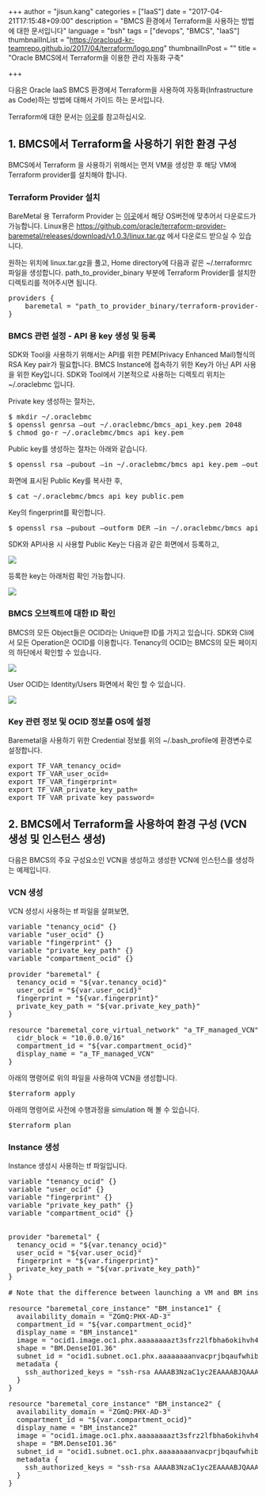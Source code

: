 +++
author = "jisun.kang"
categories = ["IaaS"]
date = "2017-04-21T17:15:48+09:00"
description = "BMCS 환경에서 Terraform을 사용하는 방법에 대한 문서입니다"
language = "bsh"
tags = ["devops", "BMCS", "IaaS"]
thumbnailInList = "https://oracloud-kr-teamrepo.github.io/2017/04/terraform/logo.png"
thumbnailInPost = ""
title = "Oracle BMCS에서 Terraform을 이용한 관리 자동화 구축"

+++

다음은 Oracle IaaS BMCS 환경에서 Terraform을 사용하여 자동화(Infrastructure as Code)하는 방법에 대해서 가이드 하는 문서입니다.

Terraform에 대한 문서는 <a href="/post/terraform/">이곳</a>를 참고하십시오.

## 1. BMCS에서 Terraform을 사용하기 위한 환경 구성

BMCS에서 Terraform 을 사용하기 위해서는 먼저 VM을 생성한 후 해당 VM에 Terraform provider를 설치해야 합니다.

### Terraform Provider 설치

BareMetal 용 Terraform Provider 는 <a href="https://github.com/oracle/terraform-provider-baremetal/releases">이곳</a>에서 해당 OS버전에 맞추어서 다운로드가 가능합니다. Linux용은
https://github.com/oracle/terraform-provider-baremetal/releases/download/v1.0.3/linux.tar.gz 에서 다운로드 받으실 수 있습니다.

원하는 위치에 linux.tar.gz을 풀고, Home directory에 다음과 같은 ~/.terraformrc 파일을 생성합니다. path_to_provider_binary 부분에 Terraform Provider를 설치한 디렉토리를 적어주시면 됩니다.

<pre class="prettyprint">
providers {
	baremetal = "path_to_provider_binary/terraform-provider-baremetal"
}
</pre>

### BMCS 관련 설정 - API 용 key 생성 및 등록

SDK와 Tool을 사용하기 위해서는 API를 위한 PEM(Privacy Enhanced Mail)형식의 RSA Key pair가 필요합니다. BMCS Instance에 접속하기 위한 Key가 아닌 API 사용을 위한 Key입니다. SDK와 Tool에서 기본적으로 사용하는 디렉토리 위치는 ~/.oraclebmc 입니다.

Private key 생성하는 절차는,
<pre class="prettyprint">
$ mkdir ~/.oraclebmc
$ openssl genrsa –out ~/.oraclebmc/bmcs_api_key.pem 2048
$ chmod go-r ~/.oraclebmc/bmcs_api_key.pem
</pre>

Public key를 생성하는 절차는 아래와 같습니다.
<pre class="prettyprint">
$ openssl rsa –pubout –in ~/.oraclebmc/bmcs_api_key.pem –out ~/.oraclebmc/bmcs_api_key_public.pem
</pre>

화면에 표시된 Public Key를 복사한 후,
<pre class="prettyprint">
$ cat ~/.oraclebmc/bmcs_api_key_public.pem
</pre>

Key의 fingerprint를 확인합니다.
<pre class="prettyprint">
$ openssl rsa –pubout –outform DER –in ~/.oraclebmc/bmcs_api_key.pem | openssl md5 -c
</pre>

SDK와 API사용 시 사용할 Public Key는 다음과 같은 화면에서 등록하고,

![](https://oracloud-kr-teamrepo.github.io/2017/04/bmcs_terraform/bmcsconsole1.jpg)

등록한 key는 아래처럼 확인 가능합니다.

![](https://oracloud-kr-teamrepo.github.io/2017/04/bmcs_terraform/bmcsconsole2.jpg)

### BMCS 오브젝트에 대한 ID 확인

BMCS의 모든 Object들은 OCID라는 Unique한 ID를 가지고 있습니다. SDK와 Cli에서 모든 Operation은 OCID를 이용합니다. Tenancy의 OCID는 BMCS의 모든 페이지의 하단에서 확인할 수 있습니다.

![](https://oracloud-kr-teamrepo.github.io/2017/04/bmcs_terraform/bmcsconsole3.jpg)

User OCID는 Identity/Users 화면에서 확인 할 수 있습니다.

![](https://oracloud-kr-teamrepo.github.io/2017/04/bmcs_terraform/bmcsconsole4.jpg)

### Key 관련 정보 및 OCID 정보를 OS에 설정

Baremetal을 사용하기 위한 Credential 정보를 위의  ~/.bash_profile에 환경변수로 설정합니다.

<pre class="prettyprint">
export TF_VAR_tenancy_ocid=
export TF_VAR_user_ocid=
export TF_VAR_fingerprint=
export TF_VAR_private_key_path=<fully qualified path>
export TF_VAR_private_key_password=
</pre>

## 2. BMCS에서 Terraform을 사용하여 환경 구성 (VCN 생성 및 인스턴스 생성)

다음은 BMCS의 주요 구성요소인 VCN을 생성하고 생성한 VCN에 인스턴스를 생성하는 예제입니다.

### VCN 생성

VCN 셩성시 사용하는 tf 파일을 살펴보면,

<pre class="prettyprint">
variable "tenancy_ocid" {}
variable "user_ocid" {}
variable "fingerprint" {}
variable "private_key_path" {}
variable "compartment_ocid" {}

provider "baremetal" {
  tenancy_ocid = "${var.tenancy_ocid}"
  user_ocid = "${var.user_ocid}"
  fingerprint = "${var.fingerprint}"
  private_key_path = "${var.private_key_path}"
}

resource "baremetal_core_virtual_network" "a_TF_managed_VCN" {
  cidr_block = "10.0.0.0/16"
  compartment_id = "${var.compartment_ocid}"
  display_name = "a_TF_managed_VCN"
}
</pre>

아래의 명령어로 위의 파일을 사용하여 VCN을 생성합니다.

<pre class="prettyprint">
$terraform apply
</pre>

아래의 명령어로 사전에 수행과정을 simulation 해 볼 수 있습니다.
<pre class="prettyprint">
$terraform plan
</pre>

### Instance 생성

Instance 생성시 사용하는 tf 파일입니다.

<pre class="prettyprint">
variable "tenancy_ocid" {}
variable "user_ocid" {}
variable "fingerprint" {}
variable "private_key_path" {}
variable "compartment_ocid" {}


provider "baremetal" {
  tenancy_ocid = "${var.tenancy_ocid}"
  user_ocid = "${var.user_ocid}"
  fingerprint = "${var.fingerprint}"
  private_key_path = "${var.private_key_path}"
}

# Note that the difference between launching a VM and BM instance is just a different shape name.

resource "baremetal_core_instance" "BM_instance1" {
  availability_domain = "ZGmQ:PHX-AD-3"
  compartment_id = "${var.compartment_ocid}"
  display_name = "BM_instance1"
  image = "ocid1.image.oc1.phx.aaaaaaaazt3sfrz2lfbha6okihvh4bwaufikhilhsek43hpvzxitl47nv2bq"
  shape = "BM.DenseIO1.36"
  subnet_id = "ocid1.subnet.oc1.phx.aaaaaaaanvacprjbqaufwhibjkyolg27rmbgvxx372sbx64uxklvpdt4k3dq"
  metadata {
    ssh_authorized_keys = "ssh-rsa AAAAB3NzaC1yc2EAAAABJQAAAQEAqetTkzFEESkXr731zsRMKcUlGBvj6UPfPwjg0sIIGJMpVh1moQM1EBxAyWdr01+x1Ff8xxhUwhhV1uGndGJxoFRAJp4U9vPbr3iVPJlTyAlNCQI0ohlnfCR5XqSswVfqAqyGOzJcdaRgV7qhywUXJFky+yVuhclFoiljrRuposn4RQCKxklFxovysrozRYmyIGWR93VIkh8sfb8tarycpqigACLhLtENAzkVT2yJg72ZXNrrOaTjc89BJ/SGh4NO9jkqYRC6xXKRv7XuJfO8T8mUud6+p27LHdxw+PINOUOQmikb7ScjuYVP1gV94/A7cKMrwvZwfi2dT1FHT0Ic+w== rsa-key-20160624"
  }
}

resource "baremetal_core_instance" "BM_instance2" {
  availability_domain = "ZGmQ:PHX-AD-3"
  compartment_id = "${var.compartment_ocid}"
  display_name = "BM_instance2"
  image = "ocid1.image.oc1.phx.aaaaaaaazt3sfrz2lfbha6okihvh4bwaufikhilhsek43hpvzxitl47nv2bq"
  shape = "BM.DenseIO1.36"
  subnet_id = "ocid1.subnet.oc1.phx.aaaaaaaanvacprjbqaufwhibjkyolg27rmbgvxx372sbx64uxklvpdt4k3dq"
  metadata {
    ssh_authorized_keys = "ssh-rsa AAAAB3NzaC1yc2EAAAABJQAAAQEAqetTkzFEESkXr731zsRMKcUlGBvj6UPfPwjg0sIIGJMpVh1moQM1EBxAyWdr01+x1Ff8xxhUwhhV1uGndGJxoFRAJp4U9vPbr3iVPJlTyAlNCQI0ohlnfCR5XqSswVfqAqyGOzJcdaRgV7qhywUXJFky+yVuhclFoiljrRuposn4RQCKxklFxovysrozRYmyIGWR93VIkh8sfb8tarycpqigACLhLtENAzkVT2yJg72ZXNrrOaTjc89BJ/SGh4NO9jkqYRC6xXKRv7XuJfO8T8mUud6+p27LHdxw+PINOUOQmikb7ScjuYVP1gV94/A7cKMrwvZwfi2dT1FHT0Ic+w== rsa-key-20160624"
  }
}
</pre>

